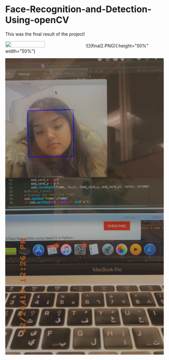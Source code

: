 # Face-Recognition-and-Detection-Using-openCV
This was the final result of the project!


<img src="final2.PNG" width=50% height=50%>
![](final2.PNG){:height="50%" width="50%"}

![](finalResult.JPG)
